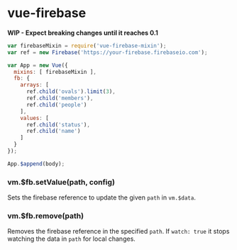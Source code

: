 vue-firebase
============
**WIP - Expect breaking changes until it reaches 0.1**

```javascript
var firebaseMixin = require('vue-firebase-mixin');
var ref = new Firebase('https://your-firebase.firebaseio.com');

var App = new Vue({
  mixins: [ firebaseMixin ],
  fb: {
    arrays: [
      ref.child('ovals').limit(3),
      ref.child('members'),
      ref.child('people')
    ],
    values: [
      ref.child('status'),
      ref.child('name')
    ]
  }
});

App.$append(body);
```

### vm.$fb.setValue(path, config)
  Sets the firebase reference to update the given ```path``` in ```vm.$data```.



### vm.$fb.remove(path)
  Removes the firebase reference in the specified ```path```.
  If ```watch: true``` it stops watching the data in ```path``` for local changes.

